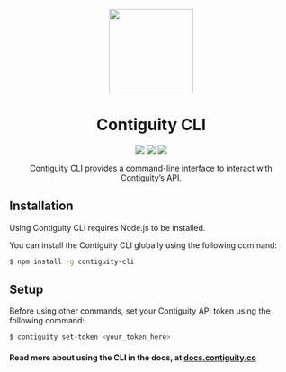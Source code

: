<p align='center'><img src="https://contiguity.co/assets/icon-black.png" height="150px"/></p>
<h1 align='center'>Contiguity CLI</h1>

<p align='center'>
    <img display="inline-block" src="https://img.shields.io/npm/v/@contiguity/cli?style=for-the-badge" /> <img display="inline-block" src="https://img.shields.io/bundlephobia/minzip/@contiguity/cli?style=for-the-badge" /> <img display="inline-block" src="https://img.shields.io/badge/Made%20with-TypeScript-blue?style=for-the-badge" />
</p>
<p align='center'>Contiguity CLI provides a command-line interface to interact with Contiguity’s API.</p>

## Installation

Using Contiguity CLI requires Node.js to be installed.

You can install the Contiguity CLI globally using the following command:

```bash
$ npm install -g contiguity-cli
```

## Setup

Before using other commands, set your Contiguity API token using the following
command:

```bash
$ contiguity set-token <your_token_here>
```

#### Read more about using the CLI in the docs, at [docs.contiguity.co](https://docs.contiguity.co/#/cli/)
